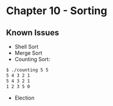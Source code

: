 # Chapter 10 - Sorting

## Known Issues

* Shell Sort
* Merge Sort
* Counting Sort:

```bash
$ ./counting 5 5
5 4 3 2 1
5 4 3 2 1
1 2 3 5 0
```

* Election